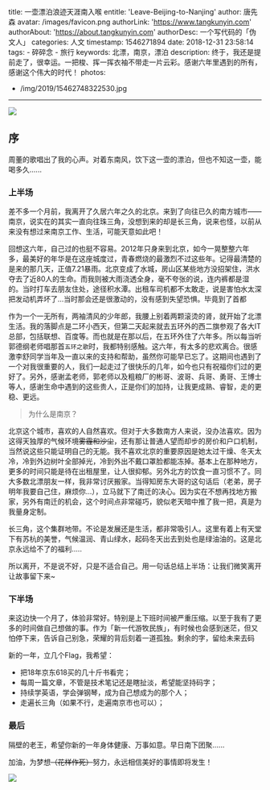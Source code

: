 title: 一壶漂泊浪迹天涯南入喉
entitle: 'Leave-Beijing-to-Nanjing'
author: 唐先森
avatar: /images/favicon.png
authorLink: 'https://www.tangkunyin.com'
authorAbout: 'https://about.tangkunyin.com'
authorDesc: 一个写代码的「伪文人」
categories: 人文
timestamp: 1546271894
date: 2018-12-31 23:58:14
tags: 
    - 碎碎念
    - 旅行
keywords: 北漂，南京，漂泊
description: 终于，我还是提前走了，很幸运。一把梭、挥一挥衣袖不带走一片云彩。感谢六年里遇到的所有，感谢这个伟大的时代！
photos:
  - /img/2019/15462748322530.jpg
---

![](/img/2019/15462748322530.jpg)

## 序

周董的歌唱出了我的心声。对着东南风，饮下这一壶的漂泊，但也不知这一壶，能喝多久......

### 上半场

差不多一个月前，我离开了久居六年之久的北京。来到了向往已久的南方城市——南京，说实在的其实一直向往珠三角，没想到来的却是长三角，说来也怪，以前从来没有想过来南京工作、生活，可能天意如此吧！

回想这六年，自己过的也挺不容易。2012年只身来到北京，如今一晃整整六年多，最美好的年华是在这座城度过，青春燃烧的最激烈不过这些年。记得最清楚的是来的那几天，正值7.21暴雨。北京变成了水城，房山区某些地方没招架住，洪水夺去了近80人的生命。而我则被大雨浇透全身，毫不夸张的说，连内裤都是湿的。当时打车去朋友住处，途径积水潭。出租车司机都不太敢走，说是害怕水太深把发动机弄坏了...当时那会还是很激动的，没有感到失望恐惧。毕竟到了首都

作为一个一无所有，两袖清风的少年郎，我腰上别着两颗滚烫的肾，就开始了北漂生活。我的落脚点是二环小西天，但第二天起来就去五环外的西二旗参观了各大IT总部，包括联想、百度等。而也就是在那以后，在五环外住了六年多。所以每当听郭德纲老师唱那首`五环之歌`时，我都特别感触。这六年，有太多的悲欢离合。很感激李舒同学当年及一直以来的支持和帮助，虽然你可能早已忘了。这期间也遇到了一个对我很重要的人，我们一起走过了很快乐的几年，如今也只有祝福你们过的更好了。另外，感谢孟老师，郭老师以及粗粮厂的彬哥、波哥、兵哥、勇哥、王博士等人，感谢生命中遇到的这些贵人，正是你们的加持，让我更成熟、睿智，走的更稳、更远。

> 为什么是南京？

北京这个城市，喜欢的人自然喜欢。但对于大多数南方人来说，没办法喜欢。因为这得天独厚的气候环境~~雾霾和沙尘~~，还有那让普通人望而却步的房价和户口机制，当然说这些只能证明自己的无能。我不喜欢北京的重要原因是她太过干燥、冬天太冷，冷到外边树叶全部掉光，冷到外出不戴口罩脸都能冻掉。基本上在那种地方，更多的时间只能是待在出租屋里，让人很抑郁。另外北方的饮食一直习惯不了。同大多数北漂朋友一样，我非常讨厌搬家。当得知房东大哥的这句话后（老弟，房子明年我要自己住，麻烦你...），立马就下了南迁的决心。因为实在不想再找地方搬家，另外有南迁的机会，这个时间点非常碰巧，貌似老天暗中推了我一把，真是为我量身定制。

长三角，这个集群地带。不论是发展还是生活，都非常吸引人。这里有着上有天堂下有苏杭的美誉，气候温润、青山绿水，起码冬天出去到处也是绿油油的。这是北京永远给不了的福利.....

所以离开，不是说不好，只是不适合自己。用一句话总结上半场：让我们微笑离开让故事留下来~


### 下半场

来这边快一个月了，体验非常好。特别是上下班时间被严重压缩。以至于我有了更多的时间做自己想做的事。作为「新一代游牧民族」，有时候也会感到迷茫，但又怕停下来，告诉自己别急，荣耀的背后刻着一道孤独。剩余的字，留给未来去码

新的一年，立几个Flag，我希望：

- 把18年京东618买的几十斤书看完；
- 每周一篇文章，不管是技术笔记还是瞎扯淡，希望能坚持码字；
- 持续学英语，学会弹钢琴，成为自己想成为的那个人；
- 走遍长三角（如果不行，走遍南京市也可以）；


### 最后

隔壁的老王，希望你新的一年身体健康、万事如意。早日南下团聚......

加油，为梦想~~（花样作死）~~努力，永远相信美好的事情即将发生！


![](/img/2019/new-life-in-nj.jpeg)

